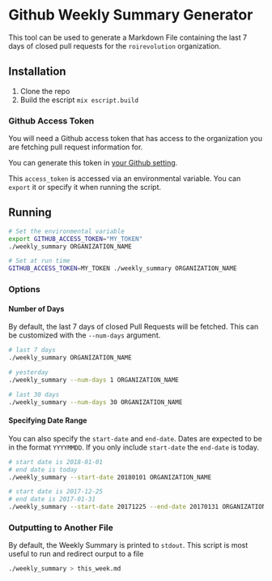 # Github Weekly Summary Generator

This tool can be used to generate a Markdown File containing the last 7 days of closed pull requests for the `roirevolution` organization.

## Installation 

1. Clone the repo
2. Build the escript `mix escript.build`

### Github Access Token

You will need a Github access token that has access to the organization you are fetching pull request information for.

You can generate this token in [your Github setting](https://github.com/settings/tokens).

This `access_token` is accessed via an environmental variable. You can `export` it or specify it when running the script. 

## Running

```bash
# Set the environmental variable
export GITHUB_ACCESS_TOKEN="MY_TOKEN"
./weekly_summary ORGANIZATION_NAME

# Set at run time
GITHUB_ACCESS_TOKEN=MY_TOKEN ./weekly_summary ORGANIZATION_NAME
```

### Options

#### Number of Days

By default, the last 7 days of closed Pull Requests will be fetched. This can be customized with the `--num-days` argument.

```bash
# last 7 days
./weekly_summary ORGANIZATION_NAME

# yesterday
./weekly_summary --num-days 1 ORGANIZATION_NAME

# last 30 days
./weekly_summary --num-days 30 ORGANIZATION_NAME
```

#### Specifying Date Range

You can also specify the `start-date` and `end-date`. Dates are expected to be in the format `YYYYMMDD`. If you only include `start-date` the `end-date` is today.

```bash
# start date is 2018-01-01
# end date is today
./weekly_summary --start-date 20180101 ORGANIZATION_NAME

# start date is 2017-12-25
# end date is 2017-01-31
./weekly_summary --start-date 20171225 --end-date 20170131 ORGANIZATION_NAME

```

### Outputting to Another File

By default, the Weekly Summary is printed to `stdout`. This script is most useful to run and redirect ourput to a file

```bash
./weekly_summary > this_week.md
``` 
